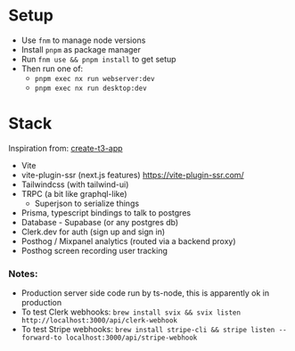 # Setup

- Use `fnm` to manage node versions
- Install `pnpm` as package manager
- Run `fnm use && pnpm install` to get setup
- Then run one of:
  - `pnpm exec nx run webserver:dev`
  - `pnpm exec nx run desktop:dev`

# Stack

Inspiration from: [create-t3-app](https://github.com/t3-oss/create-t3-app)

- Vite
- vite-plugin-ssr (next.js features) https://vite-plugin-ssr.com/
- Tailwindcss (with tailwind-ui)
- TRPC (a bit like graphql-like)
  - Superjson to serialize things
- Prisma, typescript bindings to talk to postgres
- Database - Supabase (or any postgres db)
- Clerk.dev for auth (sign up and sign in)
- Posthog / Mixpanel analytics (routed via a backend proxy)
- Posthog screen recording user tracking

### Notes:

- Production server side code run by ts-node, this is apparently ok in production
- To test Clerk webhooks: `brew install svix && svix listen http://localhost:3000/api/clerk-webhook`
- To test Stripe webhooks: `brew install stripe-cli && stripe listen --forward-to localhost:3000/api/stripe-webhook`
